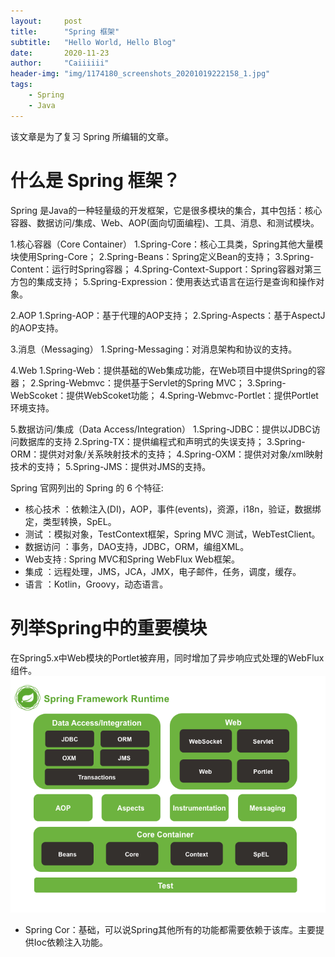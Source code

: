 ```yaml
---
layout:     post
title:      "Spring 框架"
subtitle:   "Hello World, Hello Blog"
date:       2020-11-23
author:     "Caiiiiii"
header-img: "img/1174180_screenshots_20201019222158_1.jpg"
tags:
    - Spring
    - Java  
---
```


该文章是为了复习 Spring 所编辑的文章。

# 什么是 Spring 框架？
Spring 是Java的一种轻量级的开发框架，它是很多模块的集合，其中包括：核心容器、数据访问/集成、Web、AOP(面向切面编程)、工具、消息、和测试模块。   

1.核心容器（Core Container）
  1.Spring-Core：核心工具类，Spring其他大量模块使用Spring-Core；
  2.Spring-Beans：Spring定义Bean的支持；
  3.Spring-Content：运行时Spring容器；
  4.Spring-Context-Support：Spring容器对第三方包的集成支持；
  5.Spring-Expression：使用表达式语言在运行是查询和操作对象。

2.AOP
  1.Spring-AOP：基于代理的AOP支持；
  2.Spring-Aspects：基于AspectJ的AOP支持。

3.消息（Messaging）
  1.Spring-Messaging：对消息架构和协议的支持。

4.Web
  1.Spring-Web：提供基础的Web集成功能，在Web项目中提供Spring的容器；
  2.Spring-Webmvc：提供基于Servlet的Spring MVC；
  3.Spring-WebScoket：提供WebScoket功能；
  4.Spring-Webmvc-Portlet：提供Portlet环境支持。
 
5.数据访问/集成（Data Access/Integration）
  1.Spring-JDBC：提供以JDBC访问数据库的支持
  2.Spring-TX：提供编程式和声明式的失误支持；
  3.Spring-ORM：提供对对象/关系映射技术的支持；
  4.Spring-OXM：提供对对象/xml映射技术的支持；
  5.Spring-JMS：提供对JMS的支持。


 Spring 官网列出的 Spring 的 6 个特征:
 - 核心技术 ：依赖注入(DI)，AOP，事件(events)，资源，i18n，验证，数据绑定，类型转换，SpEL。
 - 测试 ：模拟对象，TestContext框架，Spring MVC 测试，WebTestClient。
 - 数据访问 ：事务，DAO支持，JDBC，ORM，编组XML。
 - Web支持 : Spring MVC和Spring WebFlux Web框架。
 - 集成 ：远程处理，JMS，JCA，JMX，电子邮件，任务，调度，缓存。
 - 语言 ：Kotlin，Groovy，动态语言。


# 列举Spring中的重要模块
 在Spring5.x中Web模块的Portlet被弃用，同时增加了异步响应式处理的WebFlux组件。
![Spring主要模块.png](/img/Spring主要模块.png)

- Spring Cor：基础，可以说Spring其他所有的功能都需要依赖于该库。主要提供Ioc依赖注入功能。
